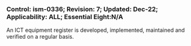 ### Control: ism-0336; Revision: 7; Updated: Dec-22; Applicability: ALL; Essential Eight:N/A
<p>An ICT equipment register is developed, implemented, maintained and verified on a regular basis.</p>